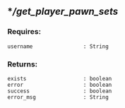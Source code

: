 ## **/get_player_pawn_sets*
### Requires:
    username                : String
### Returns:
    exists                  : boolean
    error                   : boolean
    success                 : boolean
    error_msg               : String



